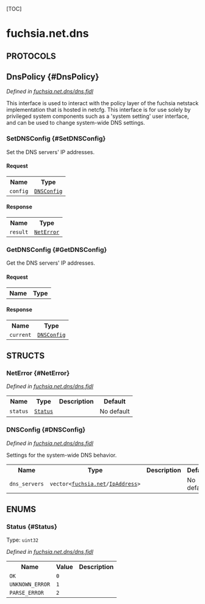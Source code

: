 [TOC]

# fuchsia.net.dns


## **PROTOCOLS**

## DnsPolicy {#DnsPolicy}
*Defined in [fuchsia.net.dns/dns.fidl](https://fuchsia.googlesource.com/fuchsia/+/master/sdk/fidl/fuchsia.net.dns/dns.fidl#29)*

 This interface is used to interact with the policy layer of the fuchsia
 netstack implementation that is hosted in netcfg.  This interface is
 for use solely by privileged system components such as a 'system setting'
 user interface, and can be used to change system-wide DNS settings.

### SetDNSConfig {#SetDNSConfig}

 Set the DNS servers' IP addresses.

#### Request
<table>
    <tr><th>Name</th><th>Type</th></tr>
    <tr>
            <td><code>config</code></td>
            <td>
                <code><a class='link' href='#DNSConfig'>DNSConfig</a></code>
            </td>
        </tr></table>


#### Response
<table>
    <tr><th>Name</th><th>Type</th></tr>
    <tr>
            <td><code>result</code></td>
            <td>
                <code><a class='link' href='#NetError'>NetError</a></code>
            </td>
        </tr></table>

### GetDNSConfig {#GetDNSConfig}

 Get the DNS servers' IP addresses.

#### Request
<table>
    <tr><th>Name</th><th>Type</th></tr>
    </table>


#### Response
<table>
    <tr><th>Name</th><th>Type</th></tr>
    <tr>
            <td><code>current</code></td>
            <td>
                <code><a class='link' href='#DNSConfig'>DNSConfig</a></code>
            </td>
        </tr></table>



## **STRUCTS**

### NetError {#NetError}
*Defined in [fuchsia.net.dns/dns.fidl](https://fuchsia.googlesource.com/fuchsia/+/master/sdk/fidl/fuchsia.net.dns/dns.fidl#15)*





<table>
    <tr><th>Name</th><th>Type</th><th>Description</th><th>Default</th></tr><tr>
            <td><code>status</code></td>
            <td>
                <code><a class='link' href='#Status'>Status</a></code>
            </td>
            <td></td>
            <td>No default</td>
        </tr>
</table>

### DNSConfig {#DNSConfig}
*Defined in [fuchsia.net.dns/dns.fidl](https://fuchsia.googlesource.com/fuchsia/+/master/sdk/fidl/fuchsia.net.dns/dns.fidl#20)*



 Settings for the system-wide DNS behavior.


<table>
    <tr><th>Name</th><th>Type</th><th>Description</th><th>Default</th></tr><tr>
            <td><code>dns_servers</code></td>
            <td>
                <code>vector&lt;<a class='link' href='../fuchsia.net/'>fuchsia.net</a>/<a class='link' href='../fuchsia.net/#IpAddress'>IpAddress</a>&gt;</code>
            </td>
            <td></td>
            <td>No default</td>
        </tr>
</table>



## **ENUMS**

### Status {#Status}
Type: <code>uint32</code>

*Defined in [fuchsia.net.dns/dns.fidl](https://fuchsia.googlesource.com/fuchsia/+/master/sdk/fidl/fuchsia.net.dns/dns.fidl#9)*



<table>
    <tr><th>Name</th><th>Value</th><th>Description</th></tr><tr>
            <td><code>OK</code></td>
            <td><code>0</code></td>
            <td></td>
        </tr><tr>
            <td><code>UNKNOWN_ERROR</code></td>
            <td><code>1</code></td>
            <td></td>
        </tr><tr>
            <td><code>PARSE_ERROR</code></td>
            <td><code>2</code></td>
            <td></td>
        </tr></table>











